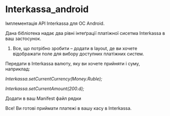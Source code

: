 Interkassa_android
==================

Імплементація API Interkassa для ОС Android.

Дана бібліотека надає два рівні інтеґрації платіжної сисетма Interkassa в ваш застосунок.

1. Все, що потрібно зробити – додати в layout, де ви хочете відображати поле для вибору доступних платіжних систем.

Передати в Interkassa валюту, яку ви хочете прийняти і суму, наприклад:

<i>Interkassa.setCurrentCurrency(Money.Ruble);

Interkassa.setCurrentAmount(200.d); </i>

Додати в ваш Manifest файл рядки
<i>
<activity
    android:name="com.interkassa.helpers.WebViewActivity_"
    android:label="@string/app_name" >
</activity>
</i>

Все! Ви готові приймати платежі в вашу касу в Interkassa.

